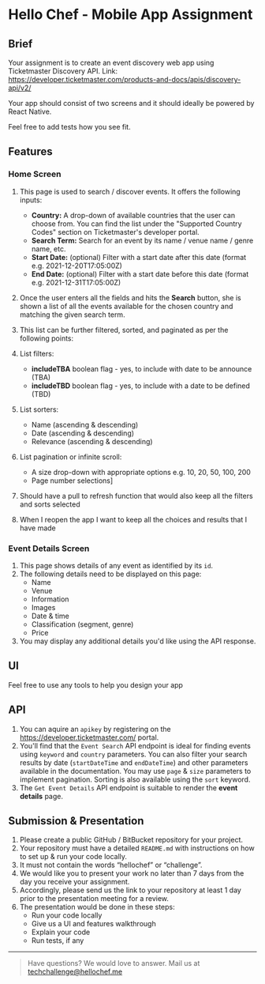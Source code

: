 # Hello Chef - Mobile App Assignment

## Brief

Your assignment is to create an event discovery web app using Ticketmaster Discovery API.
Link: https://developer.ticketmaster.com/products-and-docs/apis/discovery-api/v2/

Your app should consist of two screens and it should ideally be powered by React Native.

Feel free to add tests how you see fit.

## Features

### Home Screen

1. This page is used to search / discover events. It offers the following inputs:
    - **Country:** A drop-down of available countries that the user can choose from. You can find the list under the "Supported Country Codes" section on Ticketmaster's developer portal.
    - **Search Term:** Search for an event by its name / venue name / genre name, etc.
    - **Start Date:** (optional) Filter with a start date after this date (format e.g. 2021-12-20T17:05:00Z)
    - **End Date:** (optional) Filter with a start date before this date (format e.g. 2021-12-31T17:05:00Z)
2. Once the user enters all the fields and hits the **Search** button, she is shown a list of all the events available for the chosen country and matching the given search term.
3. This list can be further filtered, sorted, and paginated as per the following points:
4. List filters:
    - **includeTBA** boolean flag - yes, to include with date to be announce (TBA)
    - **includeTBD** boolean flag - yes, to include with a date to be defined (TBD)
5. List sorters:
    - Name (ascending & descending)
    - Date (ascending & descending)
    - Relevance (ascending & descending)
6. List pagination or infinite scroll:
    - A size drop-down with appropriate options e.g. 10, 20, 50, 100, 200
    - Page number selections]

7. Should have a pull to refresh function that would also keep all the filters and sorts selected
8. When I reopen the app I want to keep all the choices and results that I have made

### Event Details Screen

1. This page shows details of any event as identified by its `id`.
2. The following details need to be displayed on this page:
    - Name
    - Venue
    - Information
    - Images
    - Date & time
    - Classification (segment, genre)
    - Price
3. You may display any additional details you'd like using the API response.

## UI

Feel free to use any tools to help you design your app

## API

1. You can aquire an `apikey` by registering on the https://developer.ticketmaster.com/ portal.
2. You'll find that the `Event Search` API endpoint is ideal for finding events using `keyword` and `country` parameters. You can also filter your search results by date (`startDateTime` and `endDateTime`) and other parameters available in the documentation. You may use `page` & `size` parameters to implement pagination. Sorting is also available using the `sort` keyword.
3. The `Get Event Details` API endpoint is suitable to render the **event details** page.


## Submission & Presentation

1. Please create a public GitHub / BitBucket repository for your project.
2. Your repository must have a detailed `README.md` with instructions on how to set up & run your code locally.
3. It must not contain the words “hellochef” or “challenge”.
4. We would like you to present your work no later than 7 days from the day you receive your assignment.
5. Accordingly, please send us the link to your repository at least 1 day prior to the presentation meeting for a review.
6. The presentation would be done in these steps:
    - Run your code locally
    - Give us a UI and features walkthrough
    - Explain your code
    - Run tests, if any

---

> Have questions? We would love to answer. Mail us at techchallenge@hellochef.me
